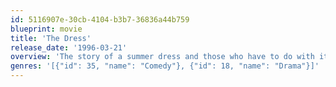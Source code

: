 ```yaml
---
id: 5116907e-30cb-4104-b3b7-36836a44b759
blueprint: movie
title: 'The Dress'
release_date: '1996-03-21'
overview: 'The story of a summer dress and those who have to do with it, especially the train conductor (played by van Warmerdam, the director). The dress functions as catalyst for the whimsical events, which turns out to be either tragic or hilarious.'
genres: '[{"id": 35, "name": "Comedy"}, {"id": 18, "name": "Drama"}]'
---
```

